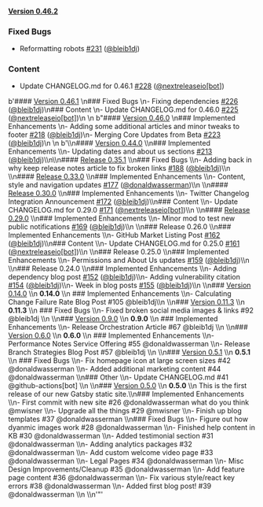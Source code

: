 #### [Version 0.46.2](https://nextreleaseio/next-release/releases/tag/0.46.2) 
### Fixed Bugs 
- Reformatting robots [#231](https://nextreleaseio/next-release/issues/#231) ([@bleib1dj](https://github.com/@bleib1dj))
### Content 
- Update CHANGELOG.md for 0.46.1 [#228](https://nextreleaseio/next-release/issues/#228) ([@nextreleaseio[bot]](https://github.com/@nextreleaseio[bot]))
 
 b'#### [Version 0.46.1](https://nextreleaseio/next-release/releases/tag/0.46.1) \n### Fixed Bugs \n- Fixing dependencies [#226](https://nextreleaseio/next-release/issues/#226) ([@bleib1dj](https://github.com/@bleib1dj))\n### Content \n- Update CHANGELOG.md for 0.46.0 [#225](https://nextreleaseio/next-release/issues/#225) ([@nextreleaseio[bot]](https://github.com/@nextreleaseio[bot]))\n \n b"#### [Version 0.46.0](https://nextreleaseio/next-release/releases/tag/0.46.0) \\n### Implemented Enhancements \\n- Adding some additional articles and minor tweaks to footer [#218](https://nextreleaseio/next-release/issues/#218) ([@bleib1dj](https://github.com/@bleib1dj))\\n- Merging Core Updates from Beta [#223](https://nextreleaseio/next-release/issues/#223) ([@bleib1dj](https://github.com/@bleib1dj))\\n \\n b\'\\\\n#### [Version 0.44.0](https://nextreleaseio/next-release/releases/tag/0.44.0) \\\\n### Implemented Enhancements \\\\n- Updating dates and about us sections [#213](https://nextreleaseio/next-release/issues/#213) ([@bleib1dj](https://github.com/@bleib1dj))\\\\n\\\\n#### [Release 0.35.1](https://nextreleaseio/next-release/releases/tag/0.35.1) \\\\n### Fixed Bugs \\\\n- Adding back in why keep release notes article to fix broken links [#188](https://nextreleaseio/next-release/issues/#188) ([@bleib1dj](https://github.com/@bleib1dj))\\\\n \\\\n#### [Release 0.33.0](https://nextreleaseio/next-release/releases/tag/0.33.0) \\\\n### Implemented Enhancements \\\\n- Content, style and navigation updates [#177](https://nextreleaseio/next-release/issues/#177) ([@donaldwasserman](https://github.com/@donaldwasserman))\\\\n \\\\n#### [Release 0.30.0](https://nextreleaseio/next-release/releases/tag/0.30.0) \\\\n### Implemented Enhancements \\\\n- Twitter Changelog Integration Announcement [#172](https://nextreleaseio/next-release/issues/#172) ([@bleib1dj](https://github.com/@bleib1dj))\\\\n### Content \\\\n- Update CHANGELOG.md for 0.29.0 [#171](https://nextreleaseio/next-release/issues/#171) ([@nextreleaseio[bot]](https://github.com/@nextreleaseio[bot]))\\\\n \\\\n#### [Release 0.29.0](https://nextreleaseio/next-release/releases/tag/0.29.0) \\\\n### Implemented Enhancements \\\\n- Minor mod to test new public notifications [#169](https://nextreleaseio/next-release/issues/#169) ([@bleib1dj](https://github.com/@bleib1dj))\\\\n \\\\n### Release 0.26.0 \\\\n### Implemented Enhancements \\\\n- GitHub Market Listing Post [#162](https://nextreleaseio/next-release/issues/#162) ([@bleib1dj](https://github.com/@bleib1dj))\\\\n### Content \\\\n- Update CHANGELOG.md for 0.25.0 [#161](https://nextreleaseio/next-release/issues/#161) ([@nextreleaseio[bot]](https://github.com/@nextreleaseio[bot]))\\\\n \\\\n### Release 0.25.0 \\\\n### Implemented Enhancements \\\\n- Permissions and About Us updates [#159](https://nextreleaseio/next-release/issues/#159) ([@bleib1dj](https://github.com/@bleib1dj))\\\\n \\\\n### Release 0.24.0 \\\\n### Implemented Enhancements \\\\n- Adding dependency blog post [#152](https://nextreleaseio/next-release/issues/#152) ([@bleib1dj](https://github.com/@bleib1dj))\\\\n- Adding vulnerability citation [#154](https://nextreleaseio/next-release/issues/#154) ([@bleib1dj](https://github.com/@bleib1dj))\\\\n- Week in blog posts [#155](https://nextreleaseio/next-release/issues/#155) ([@bleib1dj](https://github.com/@bleib1dj))\\\\n \\\\n### [Version 0.14.0](https://github.com/nextreleaseio/next-release/releases/tag/0.14.0)  \\\\n **0.14.0**  \\\\n ### Implemented Enhancements \\\\n- Calculating Change Failure Rate Blog Post #105 @bleib1dj\\\\n  \\\\n### [Version 0.11.3](https://github.com/nextreleaseio/next-release/releases/tag/0.11.3)  \\\\n **0.11.3**  \\\\n ### Fixed Bugs \\\\n- Fixed broken social media images & links #92 @bleib1dj \\\\n  \\\\n### [Version 0.9.0](https://github.com/nextreleaseio/next-release/releases/tag/0.9.0)  \\\\n **0.9.0**  \\\\n ### Implemented Enhancements \\\\n- Release Orchestration Article #67 @bleib1dj \\\\n  \\\\n### [Version 0.6.0](https://github.com/nextreleaseio/next-release/releases/tag/0.6.0)  \\\\n **0.6.0**  \\\\n ### Implemented Enhancements \\\\n- Performance Notes Service Offering #55 @donaldwasserman \\\\n- Release Branch Strategies Blog Post #57 @bleib1dj \\\\n  \\\\n### [Version 0.5.1](https://github.com/nextreleaseio/next-release/releases/tag/0.5.1)  \\\\n **0.5.1**  \\\\n ### Fixed Bugs \\\\n- Fix homepage icon at large screen sizes #42 @donaldwasserman \\\\n- Added additional marketing content #44 @donaldwasserman \\\\n### Other \\\\n- Update CHANGELOG.md #41 @github-actions[bot] \\\\n  \\\\n### [Version 0.5.0](https://github.com/nextreleaseio/next-release/releases/tag/0.5.0)  \\\\n **0.5.0**  \\\\n This is the first release of our new Gatsby static site.\\\\n### Implemented Enhancements \\\\n- First commit with new site #26 @donaldwasserman what do you think @mwisner \\\\n- Upgrade all the things #29 @mwisner  \\\\n- Finish up blog templates #37 @donaldwasserman \\\\n### Fixed Bugs \\\\n- Figure out how dyanmic images work #28 @donaldwasserman \\\\n- Finished help content in KB #30 @donaldwasserman \\\\n- Added testimonial section #31 @donaldwasserman \\\\n- Adding analytics packages #32 @donaldwasserman \\\\n- Add custom welcome video page #33 @donaldwasserman \\\\n- Legal Pages #34 @donaldwasserman \\\\n- Misc Design Improvements/Cleanup #35 @donaldwasserman \\\\n- Add feature page content #36 @donaldwasserman \\\\n- Fix various style/react key errors #38 @donaldwasserman \\\\n- Added first blog post! #39 @donaldwasserman \\\\n  \\\\n\'"'